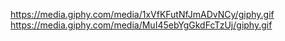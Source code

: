 https://media.giphy.com/media/1xVfKFutNfJmADvNCy/giphy.gif
https://media.giphy.com/media/MuI45ebYgGkdFcTzUj/giphy.gif

